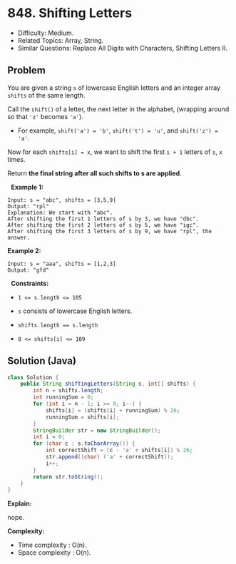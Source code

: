 # 848. Shifting Letters

- Difficulty: Medium.
- Related Topics: Array, String.
- Similar Questions: Replace All Digits with Characters, Shifting Letters II.

## Problem

You are given a string ```s``` of lowercase English letters and an integer array ```shifts``` of the same length.

Call the ```shift()``` of a letter, the next letter in the alphabet, (wrapping around so that ```'z'``` becomes ```'a'```).


	
- For example, ```shift('a') = 'b'```, ```shift('t') = 'u'```, and ```shift('z') = 'a'```.


Now for each ```shifts[i] = x```, we want to shift the first ```i + 1``` letters of ```s```, ```x``` times.

Return **the final string after all such shifts to s are applied**.

 
**Example 1:**

```
Input: s = "abc", shifts = [3,5,9]
Output: "rpl"
Explanation: We start with "abc".
After shifting the first 1 letters of s by 3, we have "dbc".
After shifting the first 2 letters of s by 5, we have "igc".
After shifting the first 3 letters of s by 9, we have "rpl", the answer.
```

**Example 2:**

```
Input: s = "aaa", shifts = [1,2,3]
Output: "gfd"
```

 
**Constraints:**


	
- ```1 <= s.length <= 105```
	
- ```s``` consists of lowercase English letters.
	
- ```shifts.length == s.length```
	
- ```0 <= shifts[i] <= 109```



## Solution (Java)

```java
class Solution {
    public String shiftingLetters(String s, int[] shifts) {
        int n = shifts.length;
        int runningSum = 0;
        for (int i = n - 1; i >= 0; i--) {
            shifts[i] = (shifts[i] + runningSum) % 26;
            runningSum = shifts[i];
        }
        StringBuilder str = new StringBuilder();
        int i = 0;
        for (char c : s.toCharArray()) {
            int correctShift = (c - 'a' + shifts[i]) % 26;
            str.append((char) ('a' + correctShift));
            i++;
        }
        return str.toString();
    }
}
```

**Explain:**

nope.

**Complexity:**

* Time complexity : O(n).
* Space complexity : O(n).
